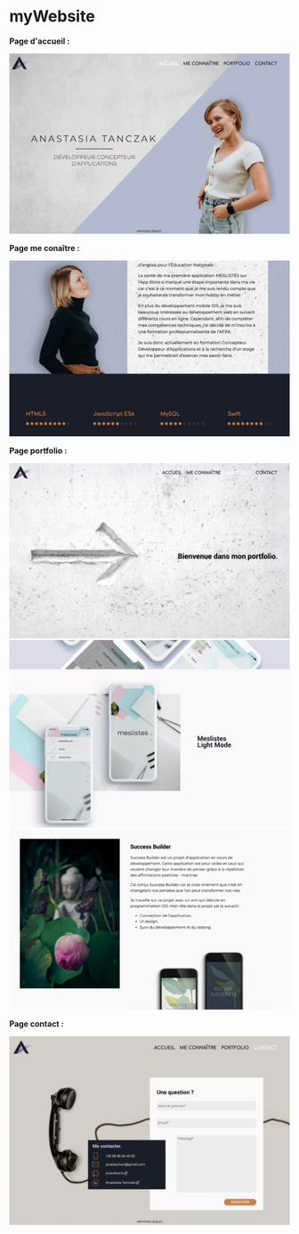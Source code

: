 # myWebsite

**Page d'accueil :**

![Screenshot: homepage](homepage.png)

**Page me conaître :**

![Screenshot: about me](about.png)

**Page portfolio :**

![Screenshot: portfolio](portfolio1.png)
![Screenshot: portfolio](portfolio2.png)
![Screenshot: portfolio](portfolio3.png)

**Page contact :**

![Screenshot: contact](contact.png)
